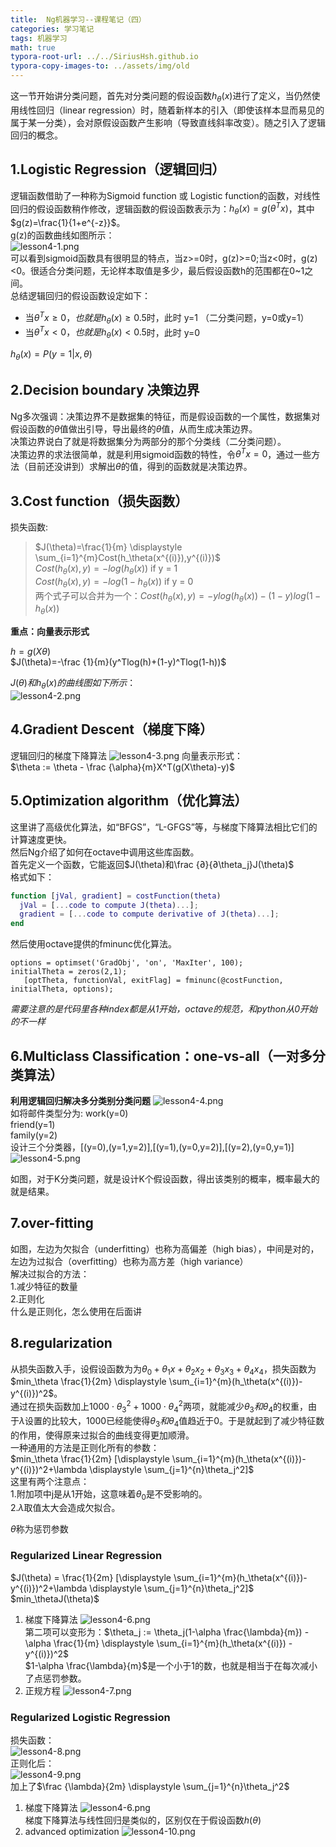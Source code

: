 ```yaml
---
title:  Ng机器学习--课程笔记（四）
categories: 学习笔记
tags: 机器学习
math: true
typora-root-url: ../../SiriusHsh.github.io
typora-copy-images-to: ../assets/img/old
---
```



这一节开始讲分类问题，首先对分类问题的假设函数$h_\theta(x)$进行了定义，当仍然使用线性回归（linear regression）时，随着新样本的引入（即使该样本显而易见的属于某一分类），会对原假设函数产生影响（导致直线斜率改变）。随之引入了逻辑回归的概念。





## 1.Logistic Regression（逻辑回归）
逻辑函数借助了一种称为Sigmoid function 或 Logistic function的函数，对线性回归的假设函数稍作修改，逻辑函数的假设函数表示为：$h_\theta(x)=g(\theta^Tx)$，其中$g(z)=\frac{1}{1+e^{-z}}$。  
g(z)的函数曲线如图所示：  
![lesson4-1.png](/assets/img/Ng_ML/lesson4-1.png)  
可以看到sigmoid函数具有很明显的特点，当z>=0时，g(z)>=0;当z<0时，g(z)<0。很适合分类问题，无论样本取值是多少，最后假设函数h的范围都在0~1之间。  
总结逻辑回归的假设函数设定如下：  

* 当$\theta^Tx \geq 0，也就是 h_\theta(x) \geq 0.5$时，此时 y=1 （二分类问题，y=0或y=1）
* 当$\theta^Tx < 0，也就是 h_\theta(x) < 0.5$时，此时 y=0

$h_\theta(x)=P(y=1|x,\theta)$
## 2.Decision boundary 决策边界
Ng多次强调：决策边界不是数据集的特征，而是假设函数的一个属性，数据集对假设函数的$\theta$值做出引导，导出最终的$\theta$值，从而生成决策边界。  
决策边界说白了就是将数据集分为两部分的那个分类线（二分类问题）。  
决策边界的求法很简单，就是利用sigmoid函数的特性，令$\theta^Tx=0$，通过一些方法（目前还没讲到）求解出$\theta$的值，得到的函数就是决策边界。  

## 3.Cost function（损失函数）
损失函数:

>$J(\theta)=\frac{1}{m} \displaystyle \sum_{i=1}^{m}Cost(h_\theta(x^{(i)}),y^{(i)})$  
>$Cost(h_\theta(x),y)=-log(h_\theta(x))$  if y = 1  
>$Cost(h_\theta(x),y)=-log(1-h_\theta(x))$  if y = 0  
>两个式子可以合并为一个：$Cost(h_\theta(x),y)=-ylog(h_\theta(x))-(1-y)log(1-h_\theta(x))$

**重点：向量表示形式**

$h=g(X\theta)$  
$J(\theta)=-\frac {1}{m}(y^Tlog(h)+(1-y)^Tlog(1-h))$

$J(\theta)和h_\theta(x)的曲线图如下所示：$  
![lesson4-2.png](/assets/img/Ng_ML/lesson4-2.png)
## 4.Gradient Descent（梯度下降）
逻辑回归的梯度下降算法
![lesson4-3.png](/assets/img/Ng_ML/lesson4-3.png)
向量表示形式：  
$\theta := \theta - \frac {\alpha}{m}X^T(g(X\theta)-y)$

## 5.Optimization algorithm（优化算法）
这里讲了高级优化算法，如“BFGS”，“L-GFGS”等，与梯度下降算法相比它们的计算速度更快。  
然后Ng介绍了如何在octave中调用这些库函数。  
首先定义一个函数，它能返回$J(\theta)和\frac {∂}{∂\theta_j}J(\theta)$  
格式如下：  
```matlab
function [jVal, gradient] = costFunction(theta)
  jVal = [...code to compute J(theta)...];
  gradient = [...code to compute derivative of J(theta)...];
end
```

然后使用octave提供的fminunc优化算法。  
```
options = optimset('GradObj', 'on', 'MaxIter', 100); 
initialTheta = zeros(2,1);
   [optTheta, functionVal, exitFlag] = fminunc(@costFunction, initialTheta, options);
```
*需要注意的是代码里各种index都是从1开始，octave的规范，和python从0开始的不一样*
## 6.Multiclass Classification：one-vs-all（一对多分类算法）
**利用逻辑回归解决多分类别分类问题**
![lesson4-4.png](/assets/img/Ng_ML/lesson4-4.png)  
如将邮件类型分为:
work(y=0)  
friend(y=1)  
family(y=2)  
设计三个分类器，[(y=0),(y=1,y=2)],[(y=1),(y=0,y=2)],[(y=2),(y=0,y=1)]
![lesson4-5.png](/assets/img/Ng_ML/lesson4-5.png)  

如图，对于K分类问题，就是设计K个假设函数，得出该类别的概率，概率最大的就是结果。

## 7.over-fitting
如图，左边为欠拟合（underfitting）也称为高偏差（high bias），中间是对的，左边为过拟合（overfitting）也称为高方差（high variance）  
解决过拟合的方法：  
1.减少特征的数量  
2.正则化  
什么是正则化，怎么使用在后面讲

## 8.regularization
从损失函数入手，设假设函数为为$θ_0+θ_1x+θ_2x_2+θ_3x_3+θ_4x_4$，损失函数为$min_\theta \frac{1}{2m} \displaystyle \sum_{i=1}^{m}(h_\theta(x^{(i)})-y^{(i)})^2$。  
通过在损失函数加上$1000⋅θ_3^2+1000⋅θ_4^2$两项，就能减少$\theta_3和\theta_4$的权重，由于$\lambda$设置的比较大，1000已经能使得$\theta_3和\theta_4$值趋近于0。于是就起到了减少特征数的作用，使得原来过拟合的曲线变得更加顺滑。  
一种通用的方法是正则化所有的参数：  
$min_\theta \frac{1}{2m} [\displaystyle \sum_{i=1}^{m}(h_\theta(x^{(i)})-y^{(i)})^2+\lambda \displaystyle \sum_{j=1}^{n}\theta_j^2]$  
这里有两个注意点：  
1.附加项中j是从1开始，这意味着$\theta_0$是不受影响的。  
2.$\lambda$取值太大会造成欠拟合。  

$\theta$称为惩罚参数  

### Regularized Linear Regression
$J(\theta) =  \frac{1}{2m} [\displaystyle \sum_{i=1}^{m}(h_\theta(x^{(i)})-y^{(i)})^2+\lambda \displaystyle \sum_{j=1}^{n}\theta_j^2]$     
$min_\thetaJ(\theta)$  

1. 梯度下降算法
![lesson4-6.png](/assets/img/Ng_ML/lesson4-6.png)  
第二项可以变形为：$\theta_j := \theta_j(1-\alpha \frac{\lambda}{m}) - \alpha \frac{1}{m} \displaystyle \sum_{i=1}^{m}(h_\theta(x^{(i)}) - y^{(i)})^2$  
$1-\alpha \frac{\lambda}{m}$是一个小于1的数，也就是相当于在每次减小了点惩罚参数。  
2. 正规方程
![lesson4-7.png](/assets/img/Ng_ML/lesson4-7.png)

### Regularized Logistic Regression
损失函数：  
![lesson4-8.png](/assets/img/Ng_ML/lesson4-8.png)  
正则化后：  
![lesson4-9.png](/assets/img/Ng_ML/lesson4-9.png)  
加上了$\frac {\lambda}{2m} \displaystyle \sum_{j=1}^{n}\theta_j^2$

1. 梯度下降算法
![lesson4-6.png](/assets/img/Ng_ML/lesson4-6.png)  
梯度下降算法与线性回归是类似的，区别仅在于假设函数$h(\theta)$  
2. advanced optimization
![lesson4-10.png](/assets/img/Ng_ML/lesson4-10.png)